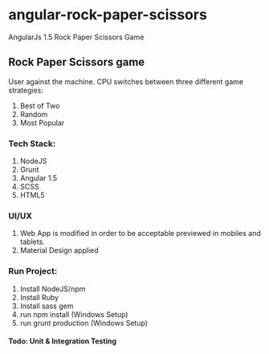 # angular-rock-paper-scissors
AngularJs 1.5 Rock Paper Scissors Game

## Rock Paper Scissors game
User against the machine. CPU switches between three different game strategies:
  1. Best of Two
  2. Random
  3. Most Popular
  
### Tech Stack:
  1. NodeJS
  2. Grunt
  3. Angular 1.5
  4. SCSS
  5. HTML5
  
### UI/UX
  1. Web App is modified in order to be acceptable previewed in mobiles and tablets.
  2. Material Design applied
  
### Run Project:
  1. Install NodeJS/npm
  2. Install Ruby
  3. Install sass gem
  4. run npm install (Windows Setup)
  5. run grunt production (Windows Setup)
  
#### Todo: Unit & Integration Testing

